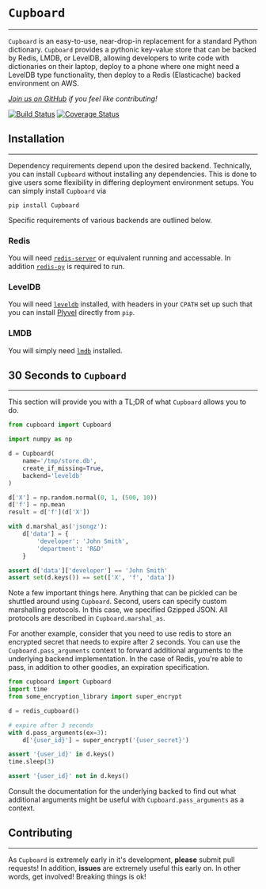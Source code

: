 
# `Cupboard`
---


`Cupboard` is an easy-to-use, near-drop-in replacement for a standard Python
dictionary. `Cupboard` provides a pythonic key-value store that can be backed
by Redis, LMDB, or LevelDB, allowing developers to write code with dictionaries
on their laptop, deploy to a phone where one might need a LevelDB type
functionality, then deploy to a Redis (Elasticache) backed environment on AWS.

_[Join us on GitHub](https://github.com/lukedeo/Cupboard) if you feel like
contributing!_

[![Build Status](https://travis-ci.org/lukedeo/Cupboard.svg)](https://travis-ci.org/lukedeo/Cupboard)
[![Coverage Status](https://coveralls.io/repos/lukedeo/Cupboard/badge.svg?branch=master&service=github)](https://coveralls.io/github/lukedeo/Cupboard?branch=master)

## Installation
---
Dependency requirements depend upon the desired backend. Technically, you can
install `Cupboard` without installing any dependencies. This is done to give
users some flexibility in differing deployment environment setups. You can
simply install `Cupboard` via

```
pip install Cupboard
```

Specific requirements of various backends are outlined below.

### Redis
You will need [`redis-server`](https://redis.io/topics/quickstart) or
equivalent running and accessable. In addition
[`redis-py`](https://github.com/andymccurdy/redis-py) is required to run.

### LevelDB
You will need [`leveldb`](https://github.com/google/leveldb) installed, with
headers in your `CPATH` set up such that you can install
[Plyvel](https://github.com/wbolster/plyvel) directly from `pip`.

### LMDB
You will simply need [`lmdb`](https://lmdb.readthedocs.io/en/release/) installed.


## 30 Seconds to `Cupboard`
---

This section will provide you with a TL;DR of what `Cupboard` allows you to do.

```python
from cupboard import Cupboard

import numpy as np

d = Cupboard(
    name='/tmp/store.db',
    create_if_missing=True,
    backend='leveldb'
)

d['X'] = np.random.normal(0, 1, (500, 10))
d['f'] = np.mean
result = d['f'](d['X'])

with d.marshal_as('jsongz'):
    d['data'] = {
        'developer': 'John Smith',
        'department': 'R&D'
    }

assert d['data']['developer'] == 'John Smith'
assert set(d.keys()) == set(['X', 'f', 'data'])
```

Note a few important things here. Anything that can be pickled can be shuttled
around using `Cupboard`. Second, users can specify custom marshalling protocols.
In this case, we specified Gzipped JSON. All protocols are described in
`Cupboard.marshal_as`.


For another example, consider that you need to use redis to store an encrypted 
secret that needs to expire after 2 seconds. You can use the 
`Cupboard.pass_arguments` context to forward additional arguments to the underlying 
backend implementation. In the case of Redis, you're able to pass, in addition 
to other goodies, an expiration specification.

```python
from cupboard import Cupboard
import time
from some_encryption_library import super_encrypt

d = redis_cupboard()

# expire after 3 seconds
with d.pass_arguments(ex=3):
    d['{user_id}'] = super_encrypt('{user_secret}')

assert '{user_id}' in d.keys()
time.sleep(3)

assert '{user_id}' not in d.keys()
```

Consult the documentation for the underlying backed to find out what additional 
arguments might be useful with `Cupboard.pass_arguments` as a context.

## Contributing
---

As `Cupboard` is extremely early in it's development, **please** submit pull 
requests! In addition, **issues** are extremely useful this early on. In other 
words, get involved! Breaking things is ok! 


